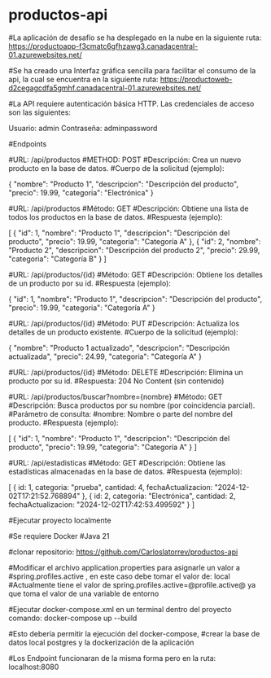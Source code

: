 # productos-api

#La aplicación de desafío se ha desplegado en la nube en la siguiente ruta:
https://productoapp-f3cmatc6gfhzawg3.canadacentral-01.azurewebsites.net/

#Se ha creado una Interfaz gráfica sencilla para facilitar el consumo de la api, la cual se encuentra en la siguiente ruta:
https://productoweb-d2cegagcdfa5gmhf.canadacentral-01.azurewebsites.net/

#La API requiere autenticación básica HTTP. Las credenciales de acceso son las siguientes:

Usuario: admin
Contraseña: adminpassword

#Endpoints

#URL: /api/productos
#METHOD: POST
#Descripción: Crea un nuevo producto en la base de datos.
#Cuerpo de la solicitud (ejemplo):

{
    "nombre": "Producto 1",
    "descripcion": "Descripción del producto",
    "precio": 19.99,
    "categoria": "Electrónica"
}

#URL: /api/productos
#Método: GET
#Descripción: Obtiene una lista de todos los productos en la base de datos.
#Respuesta (ejemplo):

[
    {
    "id": 1,
    "nombre": "Producto 1",
    "descripcion": "Descripción del producto",
    "precio": 19.99,
    "categoria": "Categoría A"
    },
    {
    "id": 2,
    "nombre": "Producto 2",
    "descripcion": "Descripción del producto 2",
    "precio": 29.99,
    "categoria": "Categoría B"
    }
]

#URL: /api/productos/{id}
#Método: GET
#Descripción: Obtiene los detalles de un producto por su id.
#Respuesta (ejemplo):

{
    "id": 1,
    "nombre": "Producto 1",
    "descripcion": "Descripción del producto",
    "precio": 19.99,
    "categoria": "Categoría A"
}

#URL: /api/productos/{id}
#Método: PUT
#Descripción: Actualiza los detalles de un producto existente.
#Cuerpo de la solicitud (ejemplo):

{
    "nombre": "Producto 1 actualizado",
    "descripcion": "Descripción actualizada",
    "precio": 24.99,
    "categoria": "Categoría A"
}


#URL: /api/productos/{id}
#Método: DELETE
#Descripción: Elimina un producto por su id.
#Respuesta: 204 No Content (sin contenido)

#URL: /api/productos/buscar?nombre={nombre}
#Método: GET
#Descripción: Busca productos por su nombre (por coincidencia parcial).
#Parámetro de consulta:
    #nombre: Nombre o parte del nombre del producto.
    #Respuesta (ejemplo):

[
    {
    "id": 1,
    "nombre": "Producto 1",
    "descripcion": "Descripción del producto",
    "precio": 19.99,
    "categoria": "Categoría A"
    }
]

#URL: /api/estadisticas
#Método: GET
#Descripción: Obtiene las estadísticas almacenadas en la base de datos.
#Respuesta (ejemplo):

[
    {
    id: 1,
    categoria: "prueba",
    cantidad: 4,
    fechaActualizacion: "2024-12-02T17:21:52.768894"
    },
    {
    id: 2,
    categoria: "Electrónica",
    cantidad: 2,
    fechaActualizacion: "2024-12-02T17:42:53.499592"
    }
]


#Ejecutar proyecto localmente

#Se requiere Docker
#Java 21

#clonar repositorio:
https://github.com/Carloslatorrev/productos-api

#Modificar el archivo application.properties para asignarle un valor a
#spring.profiles.active , en este caso debe tomar el valor de:
            local
#Actualmente tiene el valor de spring.profiles.active=@profile.active@ ya que toma el valor de una variable de entorno

#Ejecutar docker-compose.xml en un terminal dentro del proyecto
comando:
docker-compose up --build

#Esto debería permitir la ejecución del docker-compose, 
#crear la base de datos local postgres y la dockerización de la aplicación

#Los Endpoint funcionaran de la misma forma pero en la ruta:
localhost:8080
